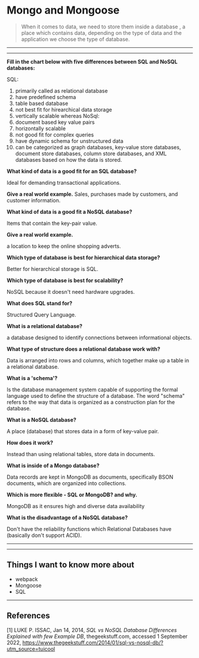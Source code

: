 # Mongo and Mongoose

> When it comes to data, we need to store them inside a database , a place which contains data, depending on the type of data and the application we choose the type of database.

---
---

**Fill in the chart below with five differences between SQL and NoSQL databases:**

SQL:
1. primarily called as relational database
2. have predefined schema
3.  table based database 
4.  not best fit for hirearchical data storage
5. vertically scalable whereas 
NoSql:
1. document based key value pairs
2. horizontally scalable
3. not good fit for complex queries 
4. have dynamic schema for unstructured data
5. can be categorized as graph databases, key-value store databases, document store databases, column store databases, and XML databases based on how the data is stored.


**What kind of data is a good fit for an SQL database?**

Ideal for demanding transactional applications.

**Give a real world example.**
Sales, purchases made by customers, and customer information.

**What kind of data is a good fit a NoSQL database?**

Items that contain the key-pair value.

**Give a real world example.**

a location to keep the online shopping adverts.

**Which type of database is best for hierarchical data storage?**

Better for hierarchical storage is SQL.

**Which type of database is best for scalability?**

NoSQL because it doesn't need hardware upgrades.

**What does SQL stand for?**

Structured Query Language.

**What is a relational database?**

a database designed to identify connections between informational objects.

**What type of structure does a relational database work with?**

Data is arranged into rows and columns, which together make up a table in a relational database.

**What is a 'schema'?**

Is the database management system capable of supporting the formal language used to define the structure of a database. The word "schema" refers to the way that data is organized as a construction plan for the database.

**What is a NoSQL database?**

A place (database) that stores data in a form of key-value pair.

**How does it work?**

Instead than using relational tables, store data in documents.

**What is inside of a Mongo database?**

Data records are kept in MongoDB as documents, specifically BSON documents, which are organized into collections.

**Which is more flexible - SQL or MongoDB? and why.**

MongoDB as it ensures high and diverse data availability

**What is the disadvantage of a NoSQL database?**

Don't have the reliability functions which Relational Databases have (basically don't support ACID).

---
---

## Things I want to know more about

- webpack
- Mongoose
- SQL

 ---

## References

[1] LUKE P. ISSAC, Jan 14, 2014, _SQL vs NoSQL Database Differences Explained with few Example DB_, thegeekstuff.com, accessed 1 September 2022, <https://www.thegeekstuff.com/2014/01/sql-vs-nosql-db/?utm_source=tuicool>
